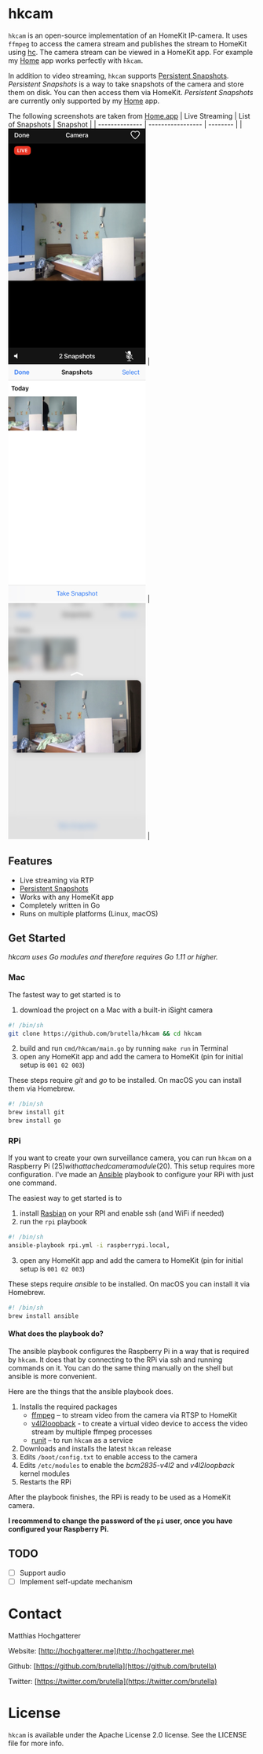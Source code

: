 # hkcam

`hkcam` is an open-source implementation of an HomeKit IP-camera. 
It uses `ffmpeg` to access the camera stream and publishes the stream to HomeKit using [hc](https://github.com/brutella/hc).
The camera stream can be viewed in a HomeKit app. For example my [Home](https://hochgatterer.me/home) app works perfectly with `hkcam`.

In addition to video streaming, `hkcam` supports [Persistent Snapshots](/SNAPSHOTS.md).
*Persistent Snapshots* is a way to take snapshots of the camera and store them on disk.
You can then access them via HomeKit.
*Persistent Snapshots* are currently only supported by my [Home](https://hochgatterer.me/home) app.

The following screenshots are taken from [Home.app](https://hochgatterer.me/home)
| Live Streaming | List of Snapshots | Snapshot |
| -------------- | ----------------- | -------- |
| <img alt="Live streaming" src="_img/live-stream.jpg?raw=true" width="280" /> | <img alt="Snapshots" src="_img/snapshots.jpg?raw=true" width="280" /> | <img alt="Snapshot" src="_img/snapshot.jpg?raw=true" width="280" /> |

## Features

- Live streaming via RTP
- [Persistent Snapshots](/SNAPSHOTS.md)
- Works with any HomeKit app
- Completely written in Go
- Runs on multiple platforms (Linux, macOS)

## Get Started

*hkcam uses Go modules and therefore requires Go 1.11 or higher.*

### Mac

The fastest way to get started is to

1. download the project on a Mac with a built-in iSight camera
```sh
#! /bin/sh
git clone https://github.com/brutella/hkcam && cd hkcam
```
2. build and run `cmd/hkcam/main.go` by running `make run` in Terminal
3. open any HomeKit app and add the camera to HomeKit (pin for initial setup is `001 02 003`)

These steps require *git* and *go* to be installed. On macOS you can install them via Homebrew.

```sh
#! /bin/sh
brew install git
brew install go
```

### RPi

If you want to create your own surveillance camera, you can run `hkcam` on a Raspberry Pi ($25) with attached camera module ($20). 
This setup requires more configuration. 
I've made an [Ansible](http://docs.ansible.com/ansible/index.html) playbook to configure your RPi with just one command.

The easiest way to get started is to

1. install [Rasbian](https://www.raspberrypi.org/downloads/raspbian/) on your RPI and enable ssh (and WiFi if needed)
2. run the `rpi` playbook
```sh
#! /bin/sh
ansible-playbook rpi.yml -i raspberrypi.local,
```
3. open any HomeKit app and add the camera to HomeKit (pin for initial setup is `001 02 003`)

These steps require *ansible* to be installed. On macOS you can install it via Homebrew.
```sh
#! /bin/sh
brew install ansible
```

#### What does the playbook do?

The ansible playbook configures the Raspberry Pi in a way that is required by `hkcam`.
It does that by connecting to the RPi via ssh and running commands on it. 
You can do the same thing manually on the shell but ansible is more convenient.

Here are the things that the ansible playbook does.

1. Installs the required packages
    - [ffmpeg](http://ffmpeg.org) – to stream video from the camera via RTSP to HomeKit
    - [v4l2loopback](https://github.com/umlaeute/v4l2loopback) - to create a virtual video device to access the video stream by multiple ffmpeg processes
    - [runit](http://smarden.org/runit/) – to run `hkcam` as a service
2. Downloads and installs the latest `hkcam` release
3. Edits `/boot/config.txt` to enable access to the camera
4. Edits `/etc/modules` to enable the *bcm2835-v4l2* and *v4l2loopback* kernel modules
5. Restarts the RPi

After the playbook finishes, the RPi is ready to be used as a HomeKit camera.

**I recommend to change the password of the `pi` user, once you have configured your Raspberry Pi.**

## TODO

- [ ] Support audio
- [ ] Implement self-update mechanism

# Contact

Matthias Hochgatterer

Website: [http://hochgatterer.me](http://hochgatterer.me)

Github: [https://github.com/brutella](https://github.com/brutella)

Twitter: [https://twitter.com/brutella](https://twitter.com/brutella)


# License

`hkcam` is available under the Apache License 2.0 license. See the LICENSE file for more info.
